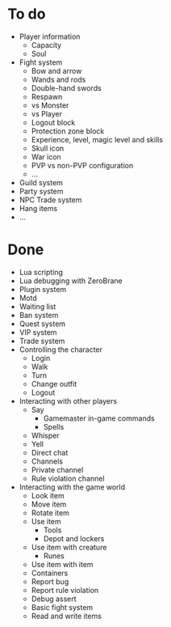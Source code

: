 # To do

- Player information
	- Capacity
	- Soul
- Fight system
	- Bow and arrow
	- Wands and rods
	- Double-hand swords
	- Respawn
	- vs Monster
	- vs Player
	- Logout block
	- Protection zone block
	- Experience, level, magic level and skills
	- Skull icon
	- War icon
	- PVP vs non-PVP configuration
	- ...
- Guild system
- Party system
- NPC Trade system
- Hang items
- ...

# Done

- Lua scripting
- Lua debugging with ZeroBrane
- Plugin system
- Motd
- Waiting list
- Ban system
- Quest system
- VIP system
- Trade system
- Controlling the character 
	- Login
	- Walk
	- Turn
	- Change outfit
	- Logout
- Interacting with other players
	- Say
		- Gamemaster in-game commands
		- Spells
	- Whisper
	- Yell
	- Direct chat
	- Channels
	- Private channel
	- Rule violation channel
- Interacting with the game world 
	- Look item 
	- Move item
	- Rotate item
	- Use item
		- Tools
		- Depot and lockers
	- Use item with creature
		- Runes
	- Use item with item
	- Containers
	- Report bug
	- Report rule violation
	- Debug assert
	- Basic fight system
	- Read and write items